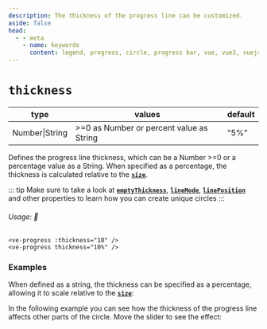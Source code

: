 ```yaml
---
description: The thickness of the progress line can be customized.
aside: false
head:
  - - meta
    - name: keywords
      content: legend, progress, circle, progress bar, vue, vue3, vuejs, vue.js
---
```


# `thickness`

<Badge class="mt-2" type="success" text="Animated" />

| type           | values                                    | default |
| -------------- | ----------------------------------------- | ------- |
| Number\|String | \>=0 as Number or percent value as String | "5%"    |

Defines the progress line thickness, which can be a Number >=0 or a percentage value as a String.
When specified as a percentage, the thickness is calculated relative to the **[`size`](size.md)**.

::: tip
Make sure to take a look at **[`emptyThickness`](emptyThickness.md)**, **[`lineMode`](lineMode.md)**, **[`linePosition`](linePosition.md)**
and other properties to learn how you can create unique circles
:::

###### Usage: 📜

```vue
<ve-progress :thickness="10" />
<ve-progress thickness="10%" />
```

### Examples

<script setup>
  import ThicknessBasic from '../../.vitepress/theme/Guide/Thickness/ThicknessBasic.vue';
  import ThicknessRelative from '../../.vitepress/theme/Guide/Thickness/ThicknessRelative.vue';
  import ThicknessDependencies from '../../.vitepress/theme/Guide/Thickness/ThicknessDependencies.vue';
</script>

<p>

<ThicknessBasic>
<template #code>

<<< @/.vitepress/theme/Guide/Thickness/Snippet1.vue{vue}

</template>
</ThicknessBasic>

</p>

When defined as a string, the thickness can be specified as a percentage,
allowing it to scale relative to the **[`size`](size.md)**:

<ThicknessRelative>
<template #code>

<<< @/.vitepress/theme/Guide/Thickness/Snippet2.vue{vue}

</template>
</ThicknessRelative>

In the following example you can see how the thickness of the progress line affects other parts of the circle.
Move the slider to see the effect:

<ThicknessDependencies>
<template #code="{ progress }">

```js-vue
<ve-progress :thickness="{{progress}}" dot="20 white" :progress="{{progress}}" />
```
</template>
</ThicknessDependencies>
